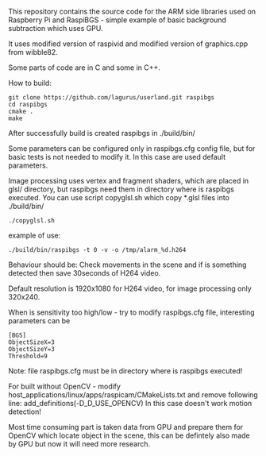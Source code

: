 This repository contains the source code for the ARM side libraries used on Raspberry Pi
and RaspiBGS - simple example of basic background subtraction which uses GPU.

It uses modified version of raspivid and modified version of graphics.cpp from wibble82.

Some parts of code are in C and some in C++.

How to build:

	git clone https://github.com/lagurus/userland.git raspibgs
	cd raspibgs
	cmake .
	make


After successfully build is created raspibgs in ./build/bin/

Some parameters can be configured only in raspibgs.cfg config file, but for basic tests is not needed to modify it. In this case are used default parameters.

Image processing uses vertex and fragment shaders, which are placed in glsl/ directory, but raspibgs need them in directory where is raspibgs executed. You can use script copyglsl.sh which copy *.glsl files into ./build/bin/

	./copyglsl.sh


example of use:

	./build/bin/raspibgs -t 0 -v -o /tmp/alarm_%d.h264

Behaviour should be: Check movements in the scene and if is something detected then save 30seconds of H264 video.

Default resolution is 1920x1080 for H264 video, for image processing only 320x240.
	
When is sensitivity too high/low - try to modify raspibgs.cfg file, interesting parameters can be
	
	[BGS]
	ObjectSizeX=3
	ObjectSizeY=3
	Threshold=9
		
Note: file raspibgs.cfg must be in directory where is raspibgs executed!

For built without OpenCV - modify host_applications/linux/apps/raspicam/CMakeLists.txt and remove following line: add_definitions(-D_D_USE_OPENCV)
In this case doesn't work motion detection!

Most time consuming part is taken data from GPU and prepare them for OpenCV which locate object in the scene, this can be defintely also made by GPU but now it will need more research.



